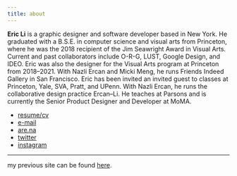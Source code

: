 ```yaml
---
title: about
---
```

**Eric Li** is a graphic designer and software developer based in New York. He graduated with a B.S.E. in computer science and visual arts from Princeton, where he was the 2018 recipient of the Jim Seawright Award in Visual Arts. Current and past collaborators include O-R-G, LUST, Google Design, and IDEO. Eric was also the designer for the Visual Arts program at Princeton from 2018–2021. With Nazli Ercan and Micki Meng, he runs Friends Indeed Gallery in San Francisco. Eric has been invited an invited guest to classes at Princeton, Yale, SVA, Pratt, and UPenn. With Nazli Ercan, he runs the collaborative design practice Ercan–Li. He teaches at Parsons and is currently the Senior Product Designer and Developer at MoMA.

- [resume/cv](resume.pdf)
- [e-mail](mailto:ericyoungli@gmail.com)
- [are.na](https://www.are.na/eric-li)
- [twitter](https://twitter.com/eli8527)
- [instagram](https://www.instagram.com/eli8527/)

<hr>

my previous site can be found [here](https://archive.eric.young.li/).